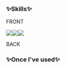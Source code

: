 ### ✨Skills✨

<p>FRONT</p>
<img src="https://img.shields.io/badge/HTML-red?style=flat-square&logo=HTML5&logoColor=white"/><img src="https://img.shields.io/badge/CSS-blue?style=flat-square&logo=css3&logoColor=white"/><img src="https://img.shields.io/badge/JavaScript-F7D358?style=flat-square&logo=javascript&logoColor=white"/>

<p>BACK</p>


### ✨Once I've used✨




<!--
### Hi there 👋
**jino030/jino030** is a ✨ _special_ ✨ repository because its `README.md` (this file) appears on your GitHub profile.

Here are some ideas to get you started:

- 🔭 I’m currently working on ...
- 🌱 I’m currently learning ...
- 👯 I’m looking to collaborate on ...
- 🤔 I’m looking for help with ...
- 💬 Ask me about ...
- 📫 How to reach me: ...
- 😄 Pronouns: ...
- ⚡ Fun fact: ...
-->
